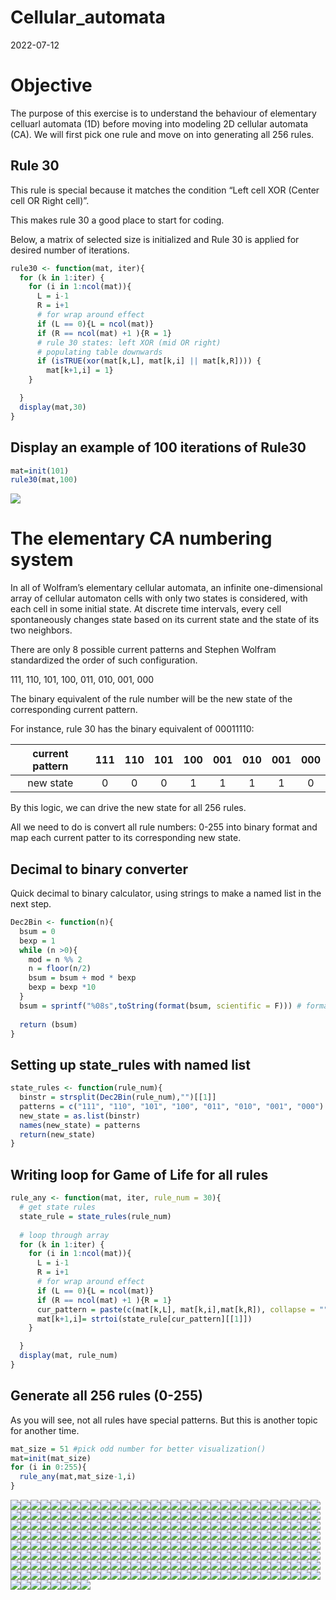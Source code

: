 Cellular_automata
================
2022-07-12

# Objective

The purpose of this exercise is to understand the behaviour of
elementary celluarl automata (1D) before moving into modeling 2D
cellular automata (CA). We will first pick one rule and move on into
generating all 256 rules.

## Rule 30

This rule is special because it matches the condition “Left cell XOR
(Center cell OR Right cell)”.

This makes rule 30 a good place to start for coding.

Below, a matrix of selected size is initialized and Rule 30 is applied
for desired number of iterations.

``` r
rule30 <- function(mat, iter){
  for (k in 1:iter) {
    for (i in 1:ncol(mat)){
      L = i-1
      R = i+1
      # for wrap around effect
      if (L == 0){L = ncol(mat)}
      if (R == ncol(mat) +1 ){R = 1}
      # rule 30 states: left XOR (mid OR right)
      # populating table downwards
      if (isTRUE(xor(mat[k,L], mat[k,i] || mat[k,R]))) {
        mat[k+1,i] = 1}
    }

  }
  display(mat,30)
}
```

## Display an example of 100 iterations of Rule30

``` r
mat=init(101)
rule30(mat,100)
```

![](Cellular_automata_files/figure-gfm/unnamed-chunk-4-1.png)<!-- -->

# The elementary CA numbering system

In all of Wolfram’s elementary cellular automata, an infinite
one-dimensional array of cellular automaton cells with only two states
is considered, with each cell in some initial state. At discrete time
intervals, every cell spontaneously changes state based on its current
state and the state of its two neighbors.

There are only 8 possible current patterns and Stephen Wolfram
standardized the order of such configuration.

111, 110, 101, 100, 011, 010, 001, 000

The binary equivalent of the rule number will be the new state of the
corresponding current pattern.

For instance, rule 30 has the binary equivalent of 00011110:

| current pattern | 111 | 110 | 101 | 100 | 001 | 010 | 001 | 000 |
|:---------------:|:---:|:---:|:---:|:---:|:---:|:---:|:---:|:---:|
|    new state    |  0  |  0  |  0  |  1  |  1  |  1  |  1  |  0  |

By this logic, we can drive the new state for all 256 rules.

All we need to do is convert all rule numbers: 0-255 into binary format
and map each current patter to its corresponding new state.

## Decimal to binary converter

Quick decimal to binary calculator, using strings to make a named list
in the next step.

``` r
Dec2Bin <- function(n){
  bsum = 0
  bexp = 1
  while (n >0){
    mod = n %% 2
    n = floor(n/2)
    bsum = bsum + mod * bexp
    bexp = bexp *10
  }
  bsum = sprintf("%08s",toString(format(bsum, scientific = F))) # format to avoid sci notations, e+05 etc
  
  return (bsum)
}
```

## Setting up state_rules with named list

``` r
state_rules <- function(rule_num){
  binstr = strsplit(Dec2Bin(rule_num),"")[[1]]
  patterns = c("111", "110", "101", "100", "011", "010", "001", "000")
  new_state = as.list(binstr)
  names(new_state) = patterns
  return(new_state)
}
```

## Writing loop for Game of Life for all rules

``` r
rule_any <- function(mat, iter, rule_num = 30){
  # get state rules
  state_rule = state_rules(rule_num)
  
  # loop through array
  for (k in 1:iter) {
    for (i in 1:ncol(mat)){
      L = i-1
      R = i+1
      # for wrap around effect
      if (L == 0){L = ncol(mat)}
      if (R == ncol(mat) +1 ){R = 1}
      cur_pattern = paste(c(mat[k,L], mat[k,i],mat[k,R]), collapse = "") #only two lines of change
      mat[k+1,i]= strtoi(state_rule[cur_pattern][[1]])
    }

  }
  display(mat, rule_num)
}
```

## Generate all 256 rules (0-255)

As you will see, not all rules have special patterns. But this is
another topic for another time.

``` r
mat_size = 51 #pick odd number for better visualization()
mat=init(mat_size)
for (i in 0:255){
  rule_any(mat,mat_size-1,i)
}
```

![](Cellular_automata_files/figure-gfm/unnamed-chunk-8-1.png)<!-- -->![](Cellular_automata_files/figure-gfm/unnamed-chunk-8-2.png)<!-- -->![](Cellular_automata_files/figure-gfm/unnamed-chunk-8-3.png)<!-- -->![](Cellular_automata_files/figure-gfm/unnamed-chunk-8-4.png)<!-- -->![](Cellular_automata_files/figure-gfm/unnamed-chunk-8-5.png)<!-- -->![](Cellular_automata_files/figure-gfm/unnamed-chunk-8-6.png)<!-- -->![](Cellular_automata_files/figure-gfm/unnamed-chunk-8-7.png)<!-- -->![](Cellular_automata_files/figure-gfm/unnamed-chunk-8-8.png)<!-- -->![](Cellular_automata_files/figure-gfm/unnamed-chunk-8-9.png)<!-- -->![](Cellular_automata_files/figure-gfm/unnamed-chunk-8-10.png)<!-- -->![](Cellular_automata_files/figure-gfm/unnamed-chunk-8-11.png)<!-- -->![](Cellular_automata_files/figure-gfm/unnamed-chunk-8-12.png)<!-- -->![](Cellular_automata_files/figure-gfm/unnamed-chunk-8-13.png)<!-- -->![](Cellular_automata_files/figure-gfm/unnamed-chunk-8-14.png)<!-- -->![](Cellular_automata_files/figure-gfm/unnamed-chunk-8-15.png)<!-- -->![](Cellular_automata_files/figure-gfm/unnamed-chunk-8-16.png)<!-- -->![](Cellular_automata_files/figure-gfm/unnamed-chunk-8-17.png)<!-- -->![](Cellular_automata_files/figure-gfm/unnamed-chunk-8-18.png)<!-- -->![](Cellular_automata_files/figure-gfm/unnamed-chunk-8-19.png)<!-- -->![](Cellular_automata_files/figure-gfm/unnamed-chunk-8-20.png)<!-- -->![](Cellular_automata_files/figure-gfm/unnamed-chunk-8-21.png)<!-- -->![](Cellular_automata_files/figure-gfm/unnamed-chunk-8-22.png)<!-- -->![](Cellular_automata_files/figure-gfm/unnamed-chunk-8-23.png)<!-- -->![](Cellular_automata_files/figure-gfm/unnamed-chunk-8-24.png)<!-- -->![](Cellular_automata_files/figure-gfm/unnamed-chunk-8-25.png)<!-- -->![](Cellular_automata_files/figure-gfm/unnamed-chunk-8-26.png)<!-- -->![](Cellular_automata_files/figure-gfm/unnamed-chunk-8-27.png)<!-- -->![](Cellular_automata_files/figure-gfm/unnamed-chunk-8-28.png)<!-- -->![](Cellular_automata_files/figure-gfm/unnamed-chunk-8-29.png)<!-- -->![](Cellular_automata_files/figure-gfm/unnamed-chunk-8-30.png)<!-- -->![](Cellular_automata_files/figure-gfm/unnamed-chunk-8-31.png)<!-- -->![](Cellular_automata_files/figure-gfm/unnamed-chunk-8-32.png)<!-- -->![](Cellular_automata_files/figure-gfm/unnamed-chunk-8-33.png)<!-- -->![](Cellular_automata_files/figure-gfm/unnamed-chunk-8-34.png)<!-- -->![](Cellular_automata_files/figure-gfm/unnamed-chunk-8-35.png)<!-- -->![](Cellular_automata_files/figure-gfm/unnamed-chunk-8-36.png)<!-- -->![](Cellular_automata_files/figure-gfm/unnamed-chunk-8-37.png)<!-- -->![](Cellular_automata_files/figure-gfm/unnamed-chunk-8-38.png)<!-- -->![](Cellular_automata_files/figure-gfm/unnamed-chunk-8-39.png)<!-- -->![](Cellular_automata_files/figure-gfm/unnamed-chunk-8-40.png)<!-- -->![](Cellular_automata_files/figure-gfm/unnamed-chunk-8-41.png)<!-- -->![](Cellular_automata_files/figure-gfm/unnamed-chunk-8-42.png)<!-- -->![](Cellular_automata_files/figure-gfm/unnamed-chunk-8-43.png)<!-- -->![](Cellular_automata_files/figure-gfm/unnamed-chunk-8-44.png)<!-- -->![](Cellular_automata_files/figure-gfm/unnamed-chunk-8-45.png)<!-- -->![](Cellular_automata_files/figure-gfm/unnamed-chunk-8-46.png)<!-- -->![](Cellular_automata_files/figure-gfm/unnamed-chunk-8-47.png)<!-- -->![](Cellular_automata_files/figure-gfm/unnamed-chunk-8-48.png)<!-- -->![](Cellular_automata_files/figure-gfm/unnamed-chunk-8-49.png)<!-- -->![](Cellular_automata_files/figure-gfm/unnamed-chunk-8-50.png)<!-- -->![](Cellular_automata_files/figure-gfm/unnamed-chunk-8-51.png)<!-- -->![](Cellular_automata_files/figure-gfm/unnamed-chunk-8-52.png)<!-- -->![](Cellular_automata_files/figure-gfm/unnamed-chunk-8-53.png)<!-- -->![](Cellular_automata_files/figure-gfm/unnamed-chunk-8-54.png)<!-- -->![](Cellular_automata_files/figure-gfm/unnamed-chunk-8-55.png)<!-- -->![](Cellular_automata_files/figure-gfm/unnamed-chunk-8-56.png)<!-- -->![](Cellular_automata_files/figure-gfm/unnamed-chunk-8-57.png)<!-- -->![](Cellular_automata_files/figure-gfm/unnamed-chunk-8-58.png)<!-- -->![](Cellular_automata_files/figure-gfm/unnamed-chunk-8-59.png)<!-- -->![](Cellular_automata_files/figure-gfm/unnamed-chunk-8-60.png)<!-- -->![](Cellular_automata_files/figure-gfm/unnamed-chunk-8-61.png)<!-- -->![](Cellular_automata_files/figure-gfm/unnamed-chunk-8-62.png)<!-- -->![](Cellular_automata_files/figure-gfm/unnamed-chunk-8-63.png)<!-- -->![](Cellular_automata_files/figure-gfm/unnamed-chunk-8-64.png)<!-- -->![](Cellular_automata_files/figure-gfm/unnamed-chunk-8-65.png)<!-- -->![](Cellular_automata_files/figure-gfm/unnamed-chunk-8-66.png)<!-- -->![](Cellular_automata_files/figure-gfm/unnamed-chunk-8-67.png)<!-- -->![](Cellular_automata_files/figure-gfm/unnamed-chunk-8-68.png)<!-- -->![](Cellular_automata_files/figure-gfm/unnamed-chunk-8-69.png)<!-- -->![](Cellular_automata_files/figure-gfm/unnamed-chunk-8-70.png)<!-- -->![](Cellular_automata_files/figure-gfm/unnamed-chunk-8-71.png)<!-- -->![](Cellular_automata_files/figure-gfm/unnamed-chunk-8-72.png)<!-- -->![](Cellular_automata_files/figure-gfm/unnamed-chunk-8-73.png)<!-- -->![](Cellular_automata_files/figure-gfm/unnamed-chunk-8-74.png)<!-- -->![](Cellular_automata_files/figure-gfm/unnamed-chunk-8-75.png)<!-- -->![](Cellular_automata_files/figure-gfm/unnamed-chunk-8-76.png)<!-- -->![](Cellular_automata_files/figure-gfm/unnamed-chunk-8-77.png)<!-- -->![](Cellular_automata_files/figure-gfm/unnamed-chunk-8-78.png)<!-- -->![](Cellular_automata_files/figure-gfm/unnamed-chunk-8-79.png)<!-- -->![](Cellular_automata_files/figure-gfm/unnamed-chunk-8-80.png)<!-- -->![](Cellular_automata_files/figure-gfm/unnamed-chunk-8-81.png)<!-- -->![](Cellular_automata_files/figure-gfm/unnamed-chunk-8-82.png)<!-- -->![](Cellular_automata_files/figure-gfm/unnamed-chunk-8-83.png)<!-- -->![](Cellular_automata_files/figure-gfm/unnamed-chunk-8-84.png)<!-- -->![](Cellular_automata_files/figure-gfm/unnamed-chunk-8-85.png)<!-- -->![](Cellular_automata_files/figure-gfm/unnamed-chunk-8-86.png)<!-- -->![](Cellular_automata_files/figure-gfm/unnamed-chunk-8-87.png)<!-- -->![](Cellular_automata_files/figure-gfm/unnamed-chunk-8-88.png)<!-- -->![](Cellular_automata_files/figure-gfm/unnamed-chunk-8-89.png)<!-- -->![](Cellular_automata_files/figure-gfm/unnamed-chunk-8-90.png)<!-- -->![](Cellular_automata_files/figure-gfm/unnamed-chunk-8-91.png)<!-- -->![](Cellular_automata_files/figure-gfm/unnamed-chunk-8-92.png)<!-- -->![](Cellular_automata_files/figure-gfm/unnamed-chunk-8-93.png)<!-- -->![](Cellular_automata_files/figure-gfm/unnamed-chunk-8-94.png)<!-- -->![](Cellular_automata_files/figure-gfm/unnamed-chunk-8-95.png)<!-- -->![](Cellular_automata_files/figure-gfm/unnamed-chunk-8-96.png)<!-- -->![](Cellular_automata_files/figure-gfm/unnamed-chunk-8-97.png)<!-- -->![](Cellular_automata_files/figure-gfm/unnamed-chunk-8-98.png)<!-- -->![](Cellular_automata_files/figure-gfm/unnamed-chunk-8-99.png)<!-- -->![](Cellular_automata_files/figure-gfm/unnamed-chunk-8-100.png)<!-- -->![](Cellular_automata_files/figure-gfm/unnamed-chunk-8-101.png)<!-- -->![](Cellular_automata_files/figure-gfm/unnamed-chunk-8-102.png)<!-- -->![](Cellular_automata_files/figure-gfm/unnamed-chunk-8-103.png)<!-- -->![](Cellular_automata_files/figure-gfm/unnamed-chunk-8-104.png)<!-- -->![](Cellular_automata_files/figure-gfm/unnamed-chunk-8-105.png)<!-- -->![](Cellular_automata_files/figure-gfm/unnamed-chunk-8-106.png)<!-- -->![](Cellular_automata_files/figure-gfm/unnamed-chunk-8-107.png)<!-- -->![](Cellular_automata_files/figure-gfm/unnamed-chunk-8-108.png)<!-- -->![](Cellular_automata_files/figure-gfm/unnamed-chunk-8-109.png)<!-- -->![](Cellular_automata_files/figure-gfm/unnamed-chunk-8-110.png)<!-- -->![](Cellular_automata_files/figure-gfm/unnamed-chunk-8-111.png)<!-- -->![](Cellular_automata_files/figure-gfm/unnamed-chunk-8-112.png)<!-- -->![](Cellular_automata_files/figure-gfm/unnamed-chunk-8-113.png)<!-- -->![](Cellular_automata_files/figure-gfm/unnamed-chunk-8-114.png)<!-- -->![](Cellular_automata_files/figure-gfm/unnamed-chunk-8-115.png)<!-- -->![](Cellular_automata_files/figure-gfm/unnamed-chunk-8-116.png)<!-- -->![](Cellular_automata_files/figure-gfm/unnamed-chunk-8-117.png)<!-- -->![](Cellular_automata_files/figure-gfm/unnamed-chunk-8-118.png)<!-- -->![](Cellular_automata_files/figure-gfm/unnamed-chunk-8-119.png)<!-- -->![](Cellular_automata_files/figure-gfm/unnamed-chunk-8-120.png)<!-- -->![](Cellular_automata_files/figure-gfm/unnamed-chunk-8-121.png)<!-- -->![](Cellular_automata_files/figure-gfm/unnamed-chunk-8-122.png)<!-- -->![](Cellular_automata_files/figure-gfm/unnamed-chunk-8-123.png)<!-- -->![](Cellular_automata_files/figure-gfm/unnamed-chunk-8-124.png)<!-- -->![](Cellular_automata_files/figure-gfm/unnamed-chunk-8-125.png)<!-- -->![](Cellular_automata_files/figure-gfm/unnamed-chunk-8-126.png)<!-- -->![](Cellular_automata_files/figure-gfm/unnamed-chunk-8-127.png)<!-- -->![](Cellular_automata_files/figure-gfm/unnamed-chunk-8-128.png)<!-- -->![](Cellular_automata_files/figure-gfm/unnamed-chunk-8-129.png)<!-- -->![](Cellular_automata_files/figure-gfm/unnamed-chunk-8-130.png)<!-- -->![](Cellular_automata_files/figure-gfm/unnamed-chunk-8-131.png)<!-- -->![](Cellular_automata_files/figure-gfm/unnamed-chunk-8-132.png)<!-- -->![](Cellular_automata_files/figure-gfm/unnamed-chunk-8-133.png)<!-- -->![](Cellular_automata_files/figure-gfm/unnamed-chunk-8-134.png)<!-- -->![](Cellular_automata_files/figure-gfm/unnamed-chunk-8-135.png)<!-- -->![](Cellular_automata_files/figure-gfm/unnamed-chunk-8-136.png)<!-- -->![](Cellular_automata_files/figure-gfm/unnamed-chunk-8-137.png)<!-- -->![](Cellular_automata_files/figure-gfm/unnamed-chunk-8-138.png)<!-- -->![](Cellular_automata_files/figure-gfm/unnamed-chunk-8-139.png)<!-- -->![](Cellular_automata_files/figure-gfm/unnamed-chunk-8-140.png)<!-- -->![](Cellular_automata_files/figure-gfm/unnamed-chunk-8-141.png)<!-- -->![](Cellular_automata_files/figure-gfm/unnamed-chunk-8-142.png)<!-- -->![](Cellular_automata_files/figure-gfm/unnamed-chunk-8-143.png)<!-- -->![](Cellular_automata_files/figure-gfm/unnamed-chunk-8-144.png)<!-- -->![](Cellular_automata_files/figure-gfm/unnamed-chunk-8-145.png)<!-- -->![](Cellular_automata_files/figure-gfm/unnamed-chunk-8-146.png)<!-- -->![](Cellular_automata_files/figure-gfm/unnamed-chunk-8-147.png)<!-- -->![](Cellular_automata_files/figure-gfm/unnamed-chunk-8-148.png)<!-- -->![](Cellular_automata_files/figure-gfm/unnamed-chunk-8-149.png)<!-- -->![](Cellular_automata_files/figure-gfm/unnamed-chunk-8-150.png)<!-- -->![](Cellular_automata_files/figure-gfm/unnamed-chunk-8-151.png)<!-- -->![](Cellular_automata_files/figure-gfm/unnamed-chunk-8-152.png)<!-- -->![](Cellular_automata_files/figure-gfm/unnamed-chunk-8-153.png)<!-- -->![](Cellular_automata_files/figure-gfm/unnamed-chunk-8-154.png)<!-- -->![](Cellular_automata_files/figure-gfm/unnamed-chunk-8-155.png)<!-- -->![](Cellular_automata_files/figure-gfm/unnamed-chunk-8-156.png)<!-- -->![](Cellular_automata_files/figure-gfm/unnamed-chunk-8-157.png)<!-- -->![](Cellular_automata_files/figure-gfm/unnamed-chunk-8-158.png)<!-- -->![](Cellular_automata_files/figure-gfm/unnamed-chunk-8-159.png)<!-- -->![](Cellular_automata_files/figure-gfm/unnamed-chunk-8-160.png)<!-- -->![](Cellular_automata_files/figure-gfm/unnamed-chunk-8-161.png)<!-- -->![](Cellular_automata_files/figure-gfm/unnamed-chunk-8-162.png)<!-- -->![](Cellular_automata_files/figure-gfm/unnamed-chunk-8-163.png)<!-- -->![](Cellular_automata_files/figure-gfm/unnamed-chunk-8-164.png)<!-- -->![](Cellular_automata_files/figure-gfm/unnamed-chunk-8-165.png)<!-- -->![](Cellular_automata_files/figure-gfm/unnamed-chunk-8-166.png)<!-- -->![](Cellular_automata_files/figure-gfm/unnamed-chunk-8-167.png)<!-- -->![](Cellular_automata_files/figure-gfm/unnamed-chunk-8-168.png)<!-- -->![](Cellular_automata_files/figure-gfm/unnamed-chunk-8-169.png)<!-- -->![](Cellular_automata_files/figure-gfm/unnamed-chunk-8-170.png)<!-- -->![](Cellular_automata_files/figure-gfm/unnamed-chunk-8-171.png)<!-- -->![](Cellular_automata_files/figure-gfm/unnamed-chunk-8-172.png)<!-- -->![](Cellular_automata_files/figure-gfm/unnamed-chunk-8-173.png)<!-- -->![](Cellular_automata_files/figure-gfm/unnamed-chunk-8-174.png)<!-- -->![](Cellular_automata_files/figure-gfm/unnamed-chunk-8-175.png)<!-- -->![](Cellular_automata_files/figure-gfm/unnamed-chunk-8-176.png)<!-- -->![](Cellular_automata_files/figure-gfm/unnamed-chunk-8-177.png)<!-- -->![](Cellular_automata_files/figure-gfm/unnamed-chunk-8-178.png)<!-- -->![](Cellular_automata_files/figure-gfm/unnamed-chunk-8-179.png)<!-- -->![](Cellular_automata_files/figure-gfm/unnamed-chunk-8-180.png)<!-- -->![](Cellular_automata_files/figure-gfm/unnamed-chunk-8-181.png)<!-- -->![](Cellular_automata_files/figure-gfm/unnamed-chunk-8-182.png)<!-- -->![](Cellular_automata_files/figure-gfm/unnamed-chunk-8-183.png)<!-- -->![](Cellular_automata_files/figure-gfm/unnamed-chunk-8-184.png)<!-- -->![](Cellular_automata_files/figure-gfm/unnamed-chunk-8-185.png)<!-- -->![](Cellular_automata_files/figure-gfm/unnamed-chunk-8-186.png)<!-- -->![](Cellular_automata_files/figure-gfm/unnamed-chunk-8-187.png)<!-- -->![](Cellular_automata_files/figure-gfm/unnamed-chunk-8-188.png)<!-- -->![](Cellular_automata_files/figure-gfm/unnamed-chunk-8-189.png)<!-- -->![](Cellular_automata_files/figure-gfm/unnamed-chunk-8-190.png)<!-- -->![](Cellular_automata_files/figure-gfm/unnamed-chunk-8-191.png)<!-- -->![](Cellular_automata_files/figure-gfm/unnamed-chunk-8-192.png)<!-- -->![](Cellular_automata_files/figure-gfm/unnamed-chunk-8-193.png)<!-- -->![](Cellular_automata_files/figure-gfm/unnamed-chunk-8-194.png)<!-- -->![](Cellular_automata_files/figure-gfm/unnamed-chunk-8-195.png)<!-- -->![](Cellular_automata_files/figure-gfm/unnamed-chunk-8-196.png)<!-- -->![](Cellular_automata_files/figure-gfm/unnamed-chunk-8-197.png)<!-- -->![](Cellular_automata_files/figure-gfm/unnamed-chunk-8-198.png)<!-- -->![](Cellular_automata_files/figure-gfm/unnamed-chunk-8-199.png)<!-- -->![](Cellular_automata_files/figure-gfm/unnamed-chunk-8-200.png)<!-- -->![](Cellular_automata_files/figure-gfm/unnamed-chunk-8-201.png)<!-- -->![](Cellular_automata_files/figure-gfm/unnamed-chunk-8-202.png)<!-- -->![](Cellular_automata_files/figure-gfm/unnamed-chunk-8-203.png)<!-- -->![](Cellular_automata_files/figure-gfm/unnamed-chunk-8-204.png)<!-- -->![](Cellular_automata_files/figure-gfm/unnamed-chunk-8-205.png)<!-- -->![](Cellular_automata_files/figure-gfm/unnamed-chunk-8-206.png)<!-- -->![](Cellular_automata_files/figure-gfm/unnamed-chunk-8-207.png)<!-- -->![](Cellular_automata_files/figure-gfm/unnamed-chunk-8-208.png)<!-- -->![](Cellular_automata_files/figure-gfm/unnamed-chunk-8-209.png)<!-- -->![](Cellular_automata_files/figure-gfm/unnamed-chunk-8-210.png)<!-- -->![](Cellular_automata_files/figure-gfm/unnamed-chunk-8-211.png)<!-- -->![](Cellular_automata_files/figure-gfm/unnamed-chunk-8-212.png)<!-- -->![](Cellular_automata_files/figure-gfm/unnamed-chunk-8-213.png)<!-- -->![](Cellular_automata_files/figure-gfm/unnamed-chunk-8-214.png)<!-- -->![](Cellular_automata_files/figure-gfm/unnamed-chunk-8-215.png)<!-- -->![](Cellular_automata_files/figure-gfm/unnamed-chunk-8-216.png)<!-- -->![](Cellular_automata_files/figure-gfm/unnamed-chunk-8-217.png)<!-- -->![](Cellular_automata_files/figure-gfm/unnamed-chunk-8-218.png)<!-- -->![](Cellular_automata_files/figure-gfm/unnamed-chunk-8-219.png)<!-- -->![](Cellular_automata_files/figure-gfm/unnamed-chunk-8-220.png)<!-- -->![](Cellular_automata_files/figure-gfm/unnamed-chunk-8-221.png)<!-- -->![](Cellular_automata_files/figure-gfm/unnamed-chunk-8-222.png)<!-- -->![](Cellular_automata_files/figure-gfm/unnamed-chunk-8-223.png)<!-- -->![](Cellular_automata_files/figure-gfm/unnamed-chunk-8-224.png)<!-- -->![](Cellular_automata_files/figure-gfm/unnamed-chunk-8-225.png)<!-- -->![](Cellular_automata_files/figure-gfm/unnamed-chunk-8-226.png)<!-- -->![](Cellular_automata_files/figure-gfm/unnamed-chunk-8-227.png)<!-- -->![](Cellular_automata_files/figure-gfm/unnamed-chunk-8-228.png)<!-- -->![](Cellular_automata_files/figure-gfm/unnamed-chunk-8-229.png)<!-- -->![](Cellular_automata_files/figure-gfm/unnamed-chunk-8-230.png)<!-- -->![](Cellular_automata_files/figure-gfm/unnamed-chunk-8-231.png)<!-- -->![](Cellular_automata_files/figure-gfm/unnamed-chunk-8-232.png)<!-- -->![](Cellular_automata_files/figure-gfm/unnamed-chunk-8-233.png)<!-- -->![](Cellular_automata_files/figure-gfm/unnamed-chunk-8-234.png)<!-- -->![](Cellular_automata_files/figure-gfm/unnamed-chunk-8-235.png)<!-- -->![](Cellular_automata_files/figure-gfm/unnamed-chunk-8-236.png)<!-- -->![](Cellular_automata_files/figure-gfm/unnamed-chunk-8-237.png)<!-- -->![](Cellular_automata_files/figure-gfm/unnamed-chunk-8-238.png)<!-- -->![](Cellular_automata_files/figure-gfm/unnamed-chunk-8-239.png)<!-- -->![](Cellular_automata_files/figure-gfm/unnamed-chunk-8-240.png)<!-- -->![](Cellular_automata_files/figure-gfm/unnamed-chunk-8-241.png)<!-- -->![](Cellular_automata_files/figure-gfm/unnamed-chunk-8-242.png)<!-- -->![](Cellular_automata_files/figure-gfm/unnamed-chunk-8-243.png)<!-- -->![](Cellular_automata_files/figure-gfm/unnamed-chunk-8-244.png)<!-- -->![](Cellular_automata_files/figure-gfm/unnamed-chunk-8-245.png)<!-- -->![](Cellular_automata_files/figure-gfm/unnamed-chunk-8-246.png)<!-- -->![](Cellular_automata_files/figure-gfm/unnamed-chunk-8-247.png)<!-- -->![](Cellular_automata_files/figure-gfm/unnamed-chunk-8-248.png)<!-- -->![](Cellular_automata_files/figure-gfm/unnamed-chunk-8-249.png)<!-- -->![](Cellular_automata_files/figure-gfm/unnamed-chunk-8-250.png)<!-- -->![](Cellular_automata_files/figure-gfm/unnamed-chunk-8-251.png)<!-- -->![](Cellular_automata_files/figure-gfm/unnamed-chunk-8-252.png)<!-- -->![](Cellular_automata_files/figure-gfm/unnamed-chunk-8-253.png)<!-- -->![](Cellular_automata_files/figure-gfm/unnamed-chunk-8-254.png)<!-- -->![](Cellular_automata_files/figure-gfm/unnamed-chunk-8-255.png)<!-- -->![](Cellular_automata_files/figure-gfm/unnamed-chunk-8-256.png)<!-- -->
